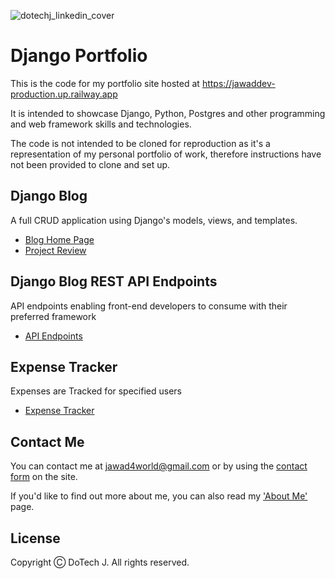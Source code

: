 ![dotechj_linkedin_cover](https://github.com/Estphu/JawadDev/assets/77625791/e7e43b1a-ee4b-4855-bd62-1a5d7af139df)
# Django Portfolio

This is the code for my portfolio site hosted at https://jawaddev-production.up.railway.app

It is intended to showcase Django, Python, Postgres and other programming and web framework skills and technologies.

The code is not intended to be cloned for reproduction as it's a representation of my personal portfolio of work, therefore instructions have not been provided to clone and set up.

## Django Blog

A full CRUD application using Django's models, views, and templates.

- [Blog Home Page](https://jawaddev-production.up.railway.app/blog/)
- [Project Review](https://jawaddev-production.up.railway.app/portfolio/review/django-blog/)

## Django Blog REST API Endpoints

API endpoints enabling front-end developers to consume with their preferred framework

- [API Endpoints](https://jawaddev-production.up.railway.app/api/blog/posts/)

## Expense Tracker

Expenses are Tracked for specified users

- [Expense Tracker](https://jawaddev-production.up.railway.app/expense-tracker/profile/add/)

## Contact Me

You can contact me at [jawad4world@gmail.com](https://mail.google.com/mail/u/0/?pli=1#inbox?compose=CllgCJNqtblXxcKHbvCQFmLmqPffhxBCDLDHpKKdBHtzHXlQLHvtggnmjTvGBtqrKlnKtlTftVq) or by using the [contact form](https://jawaddev-production.up.railway.app/contact/) on the site.

If you'd like to find out more about me, you can also read my ['About Me'](https://jawaddev-production.up.railway.app/about/) page.

## License

Copyright Ⓒ DoTech J. All rights reserved.